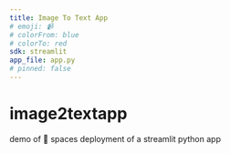 ```yaml
---
title: Image To Text App
# emoji: 📹
# colorFrom: blue
# colorTo: red
sdk: streamlit
app_file: app.py
# pinned: false
---
```


# image2textapp
demo of 🤗 spaces deployment of a streamlit python app